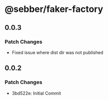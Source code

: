# @sebber/faker-factory

## 0.0.3

### Patch Changes

- Fixed issue where dist dir was not published

## 0.0.2

### Patch Changes

- 3bd522e: Initial Commit
